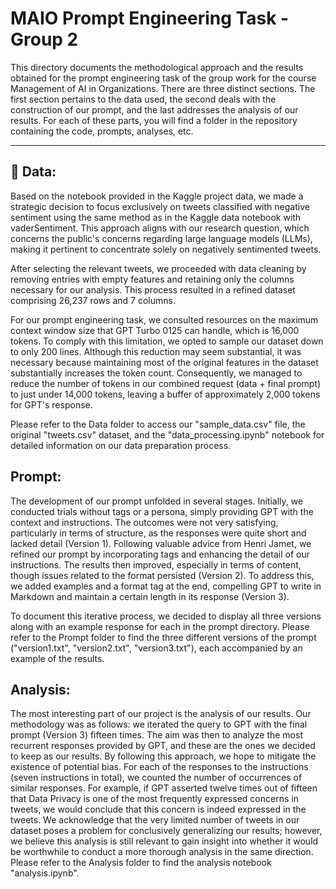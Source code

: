 # MAIO Prompt Engineering Task - Group 2
This directory documents the methodological approach and the results obtained for the prompt engineering task of the group work for the course Management of AI in Organizations.
There are three distinct sections. The first section pertains to the data used, the second deals with the construction of our prompt, and the last addresses the analysis of our results. For each of these parts, you will find a folder in the repository containing the code, prompts, analyses, etc.

----
## :floppy_disk: Data:


Based on the notebook provided in the Kaggle project data, we made a strategic decision to focus exclusively on tweets classified with negative sentiment using the same method as in the Kaggle data notebook with vaderSentiment. This approach aligns with our research question, which concerns the public's concerns regarding large language models (LLMs), making it pertinent to concentrate solely on negatively sentimented tweets.

After selecting the relevant tweets, we proceeded with data cleaning by removing entries with empty features and retaining only the columns necessary for our analysis. This process resulted in a refined dataset comprising 26,237 rows and 7 columns.

For our prompt engineering task, we consulted resources on the maximum context window size that GPT Turbo 0125 can handle, which is 16,000 tokens. To comply with this limitation, we opted to sample our dataset down to only 200 lines. Although this reduction may seem substantial, it was necessary because maintaining most of the original features in the dataset substantially increases the token count. Consequently, we managed to reduce the number of tokens in our combined request (data + final prompt) to just under 14,000 tokens, leaving a buffer of approximately 2,000 tokens for GPT's response.

Please refer to the Data folder to access our "sample_data.csv" file, the original "tweets.csv" dataset, and the "data_processing.ipynb" notebook for detailed information on our data preparation process.


## Prompt:
The development of our prompt unfolded in several stages. Initially, we conducted trials without tags or a persona, simply providing GPT with the context and instructions. The outcomes were not very satisfying, particularly in terms of structure, as the responses were quite short and lacked detail (Version 1). Following valuable advice from Henri Jamet, we refined our prompt by incorporating tags and enhancing the detail of our instructions. The results then improved, especially in terms of content, though issues related to the format persisted (Version 2). To address this, we added examples and a format tag at the end, compelling GPT to write in Markdown and maintain a certain length in its response (Version 3).

To document this iterative process, we decided to display all three versions along with an example response for each in the prompt directory. Please refer to the Prompt folder to find the three different versions of the prompt ("version1.txt", "version2.txt", "version3.txt"), each accompanied by an example of the results.


## Analysis:
The most interesting part of our project is the analysis of our results. Our methodology was as follows: we iterated the query to GPT with the final prompt (Version 3) fifteen times. The aim was then to analyze the most recurrent responses provided by GPT, and these are the ones we decided to keep as our results. By following this approach, we hope to mitigate the existence of potential bias. For each of the responses to the instructions (seven instructions in total), we counted the number of occurrences of similar responses. For example, if GPT asserted twelve times out of fifteen that Data Privacy is one of the most frequently expressed concerns in tweets, we would conclude that this concern is indeed expressed in the tweets. We acknowledge that the very limited number of tweets in our dataset poses a problem for conclusively generalizing our results; however, we believe this analysis is still relevant to gain insight into whether it would be worthwhile to conduct a more thorough analysis in the same direction. Please refer to the Analysis folder to find the analysis notebook "analysis.ipynb".


